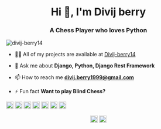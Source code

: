 <h1 align="center">Hi 👋, I'm Divij berry</h1>
<h3 align="center">A Chess Player who loves Python</h3>

<p align="left"> <img src="https://komarev.com/ghpvc/?username=divij-berry14" alt="divij-berry14" /> </p>

- 👨‍💻 All of my projects are available at [Divij-berry14](Divij-berry14)

- 💬 Ask me about **Django, Python, Django Rest Framework**

- 📫 How to reach me **divij.berry1999@gmail.com**

- ⚡ Fun fact **Want to play Blind Chess?**

<p align="left"><img src="https://devicons.github.io/devicon/devicon.git/icons/c/c-original.svg" alt="c" width="20" height="20"/> <img src="https://devicons.github.io/devicon/devicon.git/icons/django/django-original.svg" alt="django" width="20" height="20"/> <img src="https://devicons.github.io/devicon/devicon.git/icons/mysql/mysql-original-wordmark.svg" alt="mysql" width="20" height="20"/> <img src="https://devicons.github.io/devicon/devicon.git/icons/php/php-original.svg" alt="php" width="20" height="20"/> <img src="https://devicons.github.io/devicon/devicon.git/icons/postgresql/postgresql-original-wordmark.svg" alt="postgresql" width="20" height="20"/> <img src="https://devicons.github.io/devicon/devicon.git/icons/python/python-original-wordmark.svg" alt="python" width="20" height="20"/> <img src="https://devicons.github.io/devicon/devicon.git/icons/linux/linux-original.svg" alt="linux" width="20" height="20"/></p><p align="center">
<a href="https://twitter.com/@divijberry" target="blank"><img align="center" src="https://cdn.jsdelivr.net/npm/simple-icons@3.0.1/icons/twitter.svg" alt="@divijberry" height="20" width="20" /></a>
<a href="https://linkedin.com/in/divij-berry-54424714a" target="blank"><img align="center" src="https://cdn.jsdelivr.net/npm/simple-icons@3.0.1/icons/linkedin.svg" alt="divij-berry-54424714a" height="20" width="20" /></a>
</p>
